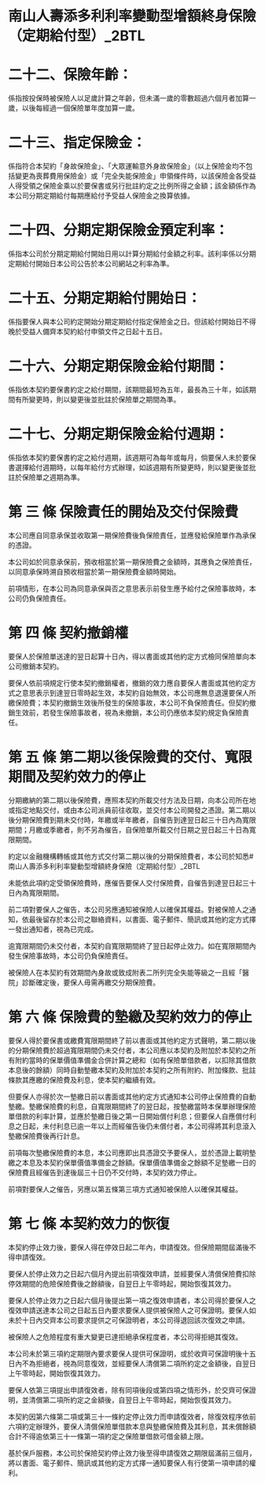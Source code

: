 # 南山人壽添多利利率變動型增額終身保險（定期給付型）_2BTL

# 二十二、保險年齡：

係指按投保時被保險人以足歲計算之年齡，但未滿一歲的零數超過六個月者加算一歲，以後每經過一個保險單年度加算一歲。

# 二十三、指定保險金：

係指符合本契約「身故保險金」、「大眾運輸意外身故保險金」（以上保險金均不包括變更為喪葬費用保險金）或「完全失能保險金」申領條件時，以該保險金各受益人得受領之保險金乘以於要保書或另行批註約定之比例所得之金額；該金額係作為本公司分期定期給付每期應給付予受益人保險金之換算依據。

# 二十四、分期定期保險金預定利率：

係指本公司於分期定期給付開始日用以計算分期給付金額之利率。該利率係以分期定期給付開始日本公司公告於本公司網站之利率為準。

# 二十五、分期定期給付開始日：

係指要保人與本公司約定開始分期定期給付指定保險金之日。但該給付開始日不得晚於受益人備齊本契約給付申領文件之日起十五日。

# 二十六、分期定期保險金給付期間：

係指依本契約要保書約定之給付期間，該期間最短為五年，最長為三十年，如該期間有所變更時，則以變更後並批註於保險單之期間為準。

# 二十七、分期定期保險金給付週期：

係指依本契約要保書約定之給付週期，該週期可為每年或每月，倘要保人未於要保書選擇給付週期時，以每年給付方式辦理，如該週期有所變更時，則以變更後並批註於保險單之週期為準。

# 第 三 條 保險責任的開始及交付保險費

本公司應自同意承保並收取第一期保險費後負保險責任，並應發給保險單作為承保的憑證。

本公司如於同意承保前，預收相當於第一期保險費之金額時，其應負之保險責任，以同意承保時溯自預收相當於第一期保險費金額時開始。

前項情形，在本公司為同意承保與否之意思表示前發生應予給付之保險事故時，本公司仍負保險責任。

# 第 四 條 契約撤銷權

要保人於保險單送達的翌日起算十日內，得以書面或其他約定方式檢同保險單向本公司撤銷本契約。

要保人依前項規定行使本契約撤銷權者，撤銷的效力應自要保人書面或其他約定方式之意思表示到達翌日零時起生效，本契約自始無效，本公司應無息退還要保人所繳保險費；本契約撤銷生效後所發生的保險事故，本公司不負保險責任。但契約撤銷生效前，若發生保險事故者，視為未撤銷，本公司仍應依本契約規定負保險責任。

# 第 五 條 第二期以後保險費的交付、寬限期間及契約效力的停止

分期繳納的第二期以後保險費，應照本契約所載交付方法及日期，向本公司所在地或指定地點交付，或由本公司派員前往收取，並交付本公司開發之憑證。第二期以後分期保險費到期未交付時，年繳或半年繳者，自催告到達翌日起三十日內為寬限期間；月繳或季繳者，則不另為催告，自保險單所載交付日期之翌日起三十日為寬限期間。

約定以金融機構轉帳或其他方式交付第二期以後的分期保險費者，本公司於知悉# 南山人壽添多利利率變動型增額終身保險（定期給付型）_2BTL

未能依此項約定受領保險費時，應催告要保人交付保險費，自催告到達翌日起三十日內為寬限期間。

前二項對要保人之催告，本公司另應通知被保險人以確保其權益。對被保險人之通知，依最後留存於本公司之聯絡資料，以書面、電子郵件、簡訊或其他約定方式擇一發出通知者，視為已完成。

逾寬限期間仍未交付者，本契約自寬限期間終了翌日起停止效力。如在寬限期間內發生保險事故時，本公司仍負保險責任。

被保險人在本契約有效期間內身故或致成附表二所列完全失能等級之一且經「醫院」診斷確定後，要保人毋需再繳交分期保險費。

# 第 六 條 保險費的墊繳及契約效力的停止

要保人得於要保書或繳費寬限期間終了前以書面或其他約定方式聲明，第二期以後的分期保險費於超過寬限期間仍未交付者，本公司應以本契約及附加於本契約之所有附約當時的保單價值準備金合併計算之總和（如有保險單借款者，以扣除其借款本息後的餘額）同時自動墊繳本契約及附加於本契約之所有附約、附加條款、批註條款其應繳的保險費及利息，使本契約繼續有效。

但要保人亦得於次一墊繳日前以書面或其他約定方式通知本公司停止保險費的自動墊繳。墊繳保險費的利息，自寬限期間終了的翌日起，按墊繳當時本保單辦理保險單借款的利率計算，並應於墊繳日後之第一日開始償付利息；但要保人自應償付利息之日起，未付利息已逾一年以上而經催告後仍未償付者，本公司得將其利息滾入墊繳保險費後再行計息。

前項每次墊繳保險費的本息，本公司應即出具憑證交予要保人，並於憑證上載明墊繳之本息及本契約保單價值準備金之餘額。保單價值準備金之餘額不足墊繳一日的保險費且經催告到達後屆三十日仍不交付時，本契約效力停止。

前項對要保人之催告，另應以第五條第三項方式通知被保險人以確保其權益。

# 第 七 條 本契約效力的恢復

本契約停止效力後，要保人得在停效日起二年內，申請復效。但保險期間屆滿後不得申請復效。

要保人於停止效力之日起六個月內提出前項復效申請，並經要保人清償保險費扣除停效期間的危險保險費後之餘額後，自翌日上午零時起，開始恢復其效力。

要保人於停止效力之日起六個月後提出第一項之復效申請者，本公司得於要保人之復效申請送達本公司之日起五日內要求要保人提供被保險人之可保證明。要保人如未於十日內交齊本公司要求提供之可保證明者，本公司得退回該次復效之申請。

被保險人之危險程度有重大變更已達拒絕承保程度者，本公司得拒絕其復效。

本公司未於第三項約定期限內要求要保人提供可保證明，或於收齊可保證明後十五日內不為拒絕者，視為同意復效，並經要保人清償第二項所約定之金額後，自翌日上午零時起，開始恢復其效力。

要保人依第三項提出申請復效者，除有同項後段或第四項之情形外，於交齊可保證明，並清償第二項所約定之金額後，自翌日上午零時起，開始恢復其效力。

本契約因第六條第二項或第三十一條約定停止效力而申請復效者，除復效程序依前六項約定辦理外，要保人清償保險單借款本息與墊繳保險費及其利息，其未償餘額合計不得逾依第三十一條第一項約定之保險單借款可借金額上限。

基於保戶服務，本公司於保險契約停止效力後至得申請復效之期限屆滿前三個月，將以書面、電子郵件、簡訊或其他約定方式擇一通知要保人有行使第一項申請的權利。